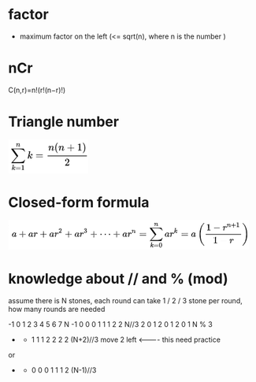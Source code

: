 # factor
- maximum factor on the left (<= sqrt(n), where n is the number ) 

# nCr
C(n,r)=n!(r!(n−r)!)

# Triangle number
![picture 1](images/b402f45c06008fe6798374e21c746fe6e7e6a73fbf8b7279151904e8acc879c6.png)  

# Closed-form formula
![picture 2](images/a4d3758192fd775c06a03ff3b300e43631d6e7c70e4de964df749f059cb2c6e6.png)  

# knowledge about // and % (mod)
assume there is N stones, each round can take 1 / 2 / 3 stone per round, how many rounds are needed

-1 0 1 2 3 4 5 6 7      N
-1 0 0 0 1 1 1 2 2      N//3
 2 0 1 2 0 1 2 0 1      N % 3
 - - 1 1 1 2 2 2 2      (N+2)//3   move 2 left  <---- this need practice

or
 - - 0 0 0 1 1 1 2      (N-1)//3
